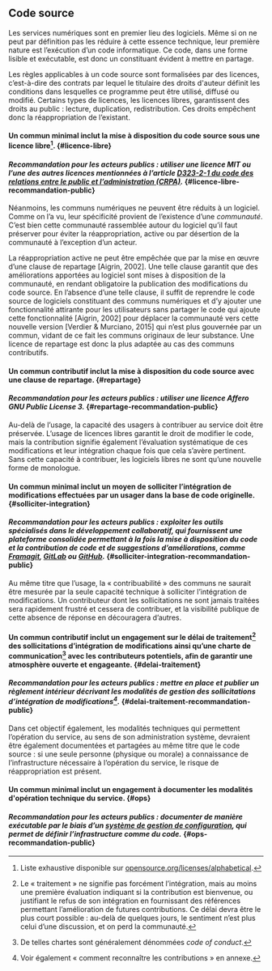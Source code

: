 ## Code source

Les services numériques sont en premier lieu des logiciels. Même si on ne peut par définition pas les réduire à cette essence technique, leur première nature est l’exécution d’un code informatique. Ce code, dans une forme lisible et exécutable, est donc un constituant évident à mettre en partage.

Les règles applicables à un code source sont formalisées par des licences, c’est-à-dire des contrats par lequel le titulaire des droits d&#039;auteur définit les conditions dans lesquelles ce programme peut être utilisé, diffusé ou modifié. Certains types de licences, les licences libres, garantissent des droits au public : lecture, duplication, redistribution. Ces droits empêchent donc la réappropriation de l’existant.

#### Un commun minimal inclut la mise à disposition du code source sous une licence libre[^9]. {#licence-libre}

#### _Recommandation pour les acteurs publics : utiliser une licence MIT ou l’une des autres licences mentionnées à l’article [D323-2-1 du code des relations entre le public et l’administration (CRPA)](https://is.gd/rYk7h7)._ {#licence-libre-recommandation-public}

Néanmoins, les communs numériques ne peuvent être réduits à un logiciel. Comme on l’a vu, leur spécificité provient de l’existence d’une _communauté_. C’est bien cette communauté rassemblée autour du logiciel qu’il faut préserver pour éviter la réappropriation, active ou par désertion de la communauté à l’exception d’un acteur.

La réappropriation active ne peut être empêchée que par la mise en œuvre d’une clause de repartage [Aigrin, 2002]. Une telle clause garantit que des améliorations apportées au logiciel sont mises à disposition de la communauté, en rendant obligatoire la publication des modifications du code source. En l’absence d’une telle clause, il suffit de reprendre le code source de logiciels constituant des communs numériques et d’y ajouter une fonctionnalité attirante pour les utilisateurs sans partager le code qui ajoute cette fonctionnalité [Aigrin, 2002] pour déplacer la communauté vers cette nouvelle version [Verdier &amp; Murciano, 2015] qui n’est plus gouvernée par un commun, vidant de ce fait les communs originaux de leur substance. Une licence de repartage est donc la plus adaptée au cas des communs contributifs.

#### Un commun contributif inclut la mise à disposition du code source avec une clause de repartage. {#repartage}

#### _Recommandation pour les acteurs publics : utiliser une licence Affero GNU Public License 3._ {#repartage-recommandation-public}

Au-delà de l’usage, la capacité des usagers à contribuer au service doit être préservée. L’usage de licences libres garantit le droit de modifier le code, mais la contribution signifie également l’évaluation systématique de ces modifications et leur intégration chaque fois que cela s’avère pertinent. Sans cette capacité à contribuer, les logiciels libres ne sont qu’une nouvelle forme de monologue.

#### Un commun minimal inclut un moyen de solliciter l’intégration de modifications effectuées par un usager dans la base de code originelle. {#solliciter-integration}

#### _Recommandation pour les acteurs publics : exploiter les outils spécialisés dans le développement collaboratif, qui fournissent une plateforme consolidée permettant à la fois la mise à disposition du code et la contribution de code et de suggestions d’améliorations, comme [Framagit](https://framagit.org/), [GitLab](https://about.gitlab.com) ou [GitHub](https://github.com)._ {#solliciter-integration-recommandation-public}

Au même titre que l’usage, la « contribuabilité » des communs ne saurait être mesurée par la seule capacité technique à solliciter l’intégration de modifications. Un contributeur dont les sollicitations ne sont jamais traitées sera rapidement frustré et cessera de contribuer, et la visibilité publique de cette absence de réponse en découragera d’autres.

#### Un commun contributif inclut un engagement sur le délai de traitement[^10] des sollicitations d’intégration de modifications ainsi qu’une charte de communication[^11] avec les contributeurs potentiels, afin de garantir une atmosphère ouverte et engageante. {#delai-traitement}

#### _Recommandation pour les acteurs publics : mettre en place et publier un règlement intérieur décrivant les modalités de gestion des sollicitations d’intégration de modifications[^12]._ {#delai-traitement-recommandation-public}

Dans cet objectif également, les modalités techniques qui permettent l’opération du service, au sens de son administration système, devraient être également documentées et partagées au même titre que le code source : si une seule personne (physique ou morale) a connaissance de l’infrastructure nécessaire à l’opération du service, le risque de réappropriation est présent.

####  Un commun minimal inclut un engagement à documenter les modalités d'opération technique du service. {#ops}

#### _Recommandation pour les acteurs publics : documenter de manière exécutable par le biais d’un [système de gestion de configuration](https://fr.wikipedia.org/wiki/Gestion_de_configuration_logicielle), qui permet de définir l’infrastructure comme du code._ {#ops-recommandation-public}

[^9]: Liste exhaustive disponible sur [opensource.org/licenses/alphabetical](http://opensource.org/licenses/alphabetical).

[^10]: Le « traitement » ne signifie pas forcément l’intégration, mais au moins une première évaluation indiquant si la contribution est bienvenue, ou justifiant le refus de son intégration en fournissant des références permettant l’amélioration de futures contributions. Ce délai devra être le plus court possible : au-delà de quelques jours, le sentiment n’est plus celui d’une discussion, et on perd la communauté.

[^11]: De telles chartes sont généralement dénommées _code of conduct_.

[^12]: Voir également « comment reconnaître les contributions » en annexe.
